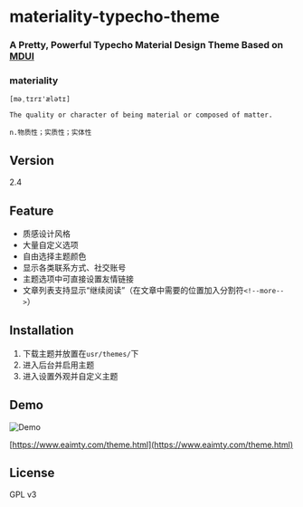 # materiality-typecho-theme

### A Pretty, Powerful Typecho Material Design Theme Based on [MDUI](https://www.mdui.org/)

### materiality
`[məˌtɪrɪ'ælətɪ]`

`The quality or character of being material or composed of matter.`

`n.物质性；实质性；实体性`

## Version
2.4

## Feature
- 质感设计风格
- 大量自定义选项
- 自由选择主题颜色
- 显示各类联系方式、社交账号
- 主题选项中可直接设置友情链接
- 文章列表支持显示“继续阅读”（在文章中需要的位置加入分割符`<!--more-->`）

## Installation
1. 下载主题并放置在`usr/themes/`下
2. 进入后台并启用主题
3. 进入设置外观并自定义主题

## Demo

![Demo](https://raw.githubusercontent.com/EAimTY/materiality-typecho-theme/master/screenshot.png)

[https://www.eaimty.com/theme.html](https://www.eaimty.com/theme.html)

## License
GPL v3
